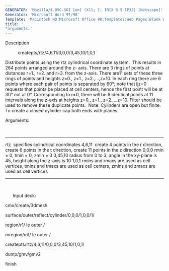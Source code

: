 ```yaml
---
GENERATOR: 'Mozilla/4.05C-SGI [en] (X11; I; IRIX 6.5 IP32) [Netscape]'
Generator: 'Microsoft Word 97/98'
Template: 'Macintosh HD:Microsoft Office 98:Templates:Web Pages:Blank Web Page'
title: '
*arguments:'
---
```


 Description

           createpts/rtz/4,6,11/0,0,0/3,45,10/1,0,1

  Distribute points using the rtz cylindrical coordinate system.  This
  results in 264 points arranged around the z- axis. There are 3 rings
  of points at distances r=1., r=2. and r=3. from the z-axis. There
  are11 sets of these three rings of points and heights z=0., z=1.,
  z=2.,...,z=10. In each ring there are 6 points where each pair of
  points is separated by 60°; note that ijz=0 requests that points be
  placed at cell centers, hence the first point will be at 30° not at
  0°. Corresponding to r=0, there will be 6 identical points at 11
  intervals along the z-axis at heights z=0., z=1., z=2.,...z=10.
  Filter should be used to remove these duplicate points.  Note:
  Cylinders are open but finite.  To create a closed cylinder cap both
  ends with planes.

  Arguments:

  

   --------- --------------------------------------------------------------------------------------------------------------------------------
   rtz       specifies cylindrical coordinates
   4,6,11    create 4 points in the r direction, create 6 points in the t direction, create 11 points in the z direction
   0,0,0     rmin = 0, tmin = 0, zmin = 0
   3,45,10   radius from 0 to 3, angle in the xy-plane is 45, height along the z-axis is 10
   1,0,1     rmins and rmaxs are used as cell vertices, tmins and tmaxs are used as cell centers, zmins and zmaxs are used as cell vertices
             
             
   --------- --------------------------------------------------------------------------------------------------------------------------------

  

       Input deck:

  cmo/create/3dmesh

  surface/outer/reflect/cylinder/0,0,0/1,0,0/1/

  region/r1/ le outer /

  mregion/m1/ le outer /

  createpts/rtz/4,6,11/0,0,0/3,45,10/1,0,1/

  dump/gmv/gmv2

  finish

  

  

  

  

  

  

  

